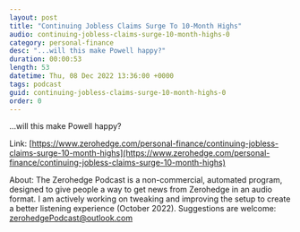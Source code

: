 ```yaml
---
layout: post
title: "Continuing Jobless Claims Surge To 10-Month Highs"
audio: continuing-jobless-claims-surge-10-month-highs-0
category: personal-finance
desc: "...will this make Powell happy?"
duration: 00:00:53
length: 53
datetime: Thu, 08 Dec 2022 13:36:00 +0000
tags: podcast
guid: continuing-jobless-claims-surge-10-month-highs-0
order: 0
---
```

...will this make Powell happy?

Link: [https://www.zerohedge.com/personal-finance/continuing-jobless-claims-surge-10-month-highs](https://www.zerohedge.com/personal-finance/continuing-jobless-claims-surge-10-month-highs)

About: The Zerohedge Podcast is a non-commercial, automated program, designed to give people a way to get news from Zerohedge in an audio format.  I am actively working on tweaking and improving the setup to create a better listening experience (October 2022).  Suggestions are welcome: [zerohedgePodcast@outlook.com](mailto:zerohedgePodcast@outlook.com)